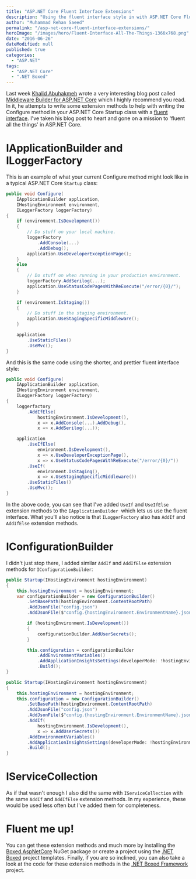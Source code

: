 ```yaml
---
title: "ASP.NET Core Fluent Interface Extensions"
description: "Using the fluent interface style in with ASP.NET Core Fluent Interface Extension methods. Building on top of the work done by Khalid Abuhakmeh."
author: "Muhammad Rehan Saeed"
permalink: "/asp-net-core-fluent-interface-extensions/"
heroImage: "/images/hero/Fluent-Interface-All-The-Things-1366x768.png"
date: "2016-06-26"
dateModified: null
published: true
categories:
  - "ASP.NET"
tags:
  - "ASP.NET Core"
  - ".NET Boxed"
---
```


Last week [Khalid Abuhakmeh](http://khalidabuhakmeh.com) wrote a very interesting blog post called [Middleware Builder for ASP.NET Core](http://www.khalidabuhakmeh.com/middlewarebuilder-for-asp-net-core-1-0-rc2#disqus_thread) which I highly recommend you read. In it, he attempts to write some extension methods to help with writing the Configure method in your ASP.NET Core Startup class with a [fluent interface](https://en.wikipedia.org/wiki/Fluent_interface). I've taken his blog post to heart and gone on a mission to 'fluent all the things' in ASP.NET Core.

# IApplicationBuilder and ILoggerFactory

This is an example of what your current Configure method might look like in a typical ASP.NET Core `Startup` class:

```cs
public void Configure(
    IApplicationBuilder application, 
    IHostingEnvironment environment, 
    ILoggerFactory loggerFactory)
{
    if (environment.IsDevelopment())
    {
        // Do stuff on your local machine.
        loggerFactory
            .AddConsole(...)
            .AddDebug();
        application.UseDeveloperExceptionPage();
    }
    else
    {
        // Do stuff on when running in your production environment.
        loggerFactory.AddSerilog(...);
        application.UseStatusCodePagesWithReExecute("/error/{0}/");
    }

    if (environment.IsStaging())
    {
        // Do stuff in the staging environment.
        application.UseStagingSpecificMiddleware(); 
    }

    application
        .UseStaticFiles()
        .UseMvc();
}
```

And this is the same code using the shorter, and prettier fluent interface style:

```cs
public void Configure(
    IApplicationBuilder application, 
    IHostingEnvironment environment, 
    ILoggerFactory loggerFactory)
{
    loggerfactory
        .AddIfElse(
            hostingEnvironment.IsDevelopment(),
            x => x.AddConsole(...).AddDebug(),
            x => x.AddSerilog(...));

    application
        .UseIfElse(
            environment.IsDevelopment(),
            x => x.UseDeveloperExceptionPage(),
            x => x.UseStatusCodePagesWithReExecute("/error/{0}/"))
        .UseIf(
            environment.IsStaging(),
            x => x.UseStagingSpecificMiddleware())
        .UseStaticFiles()
        .UseMvc();
}
```

In the above code, you can see that I've added `UseIf` and `UseIfElse` extension methods to the `IApplicationBuilder`  which lets us use the fluent interface. What you'll also notice is that `ILoggerFactory` also has `AddIf` and `AddIfElse` extension methods.

# IConfigurationBuilder

I didn't just stop there, I added similar `AddIf` and `AddIfElse` extension methods for `IConfigurationBuilder`:

```cs
public Startup(IHostingEnvironment hostingEnvironment)
{
    this.hostingEnvironment = hostingEnvironment;
    var configurationBuilder = new ConfigurationBuilder()
        .SetBasePath(hostingEnvironment.ContentRootPath)
        .AddJsonFile("config.json")
        .AddJsonFile($"config.{hostingEnvironment.EnvironmentName}.json", optional: true);

        if (hostingEnvironment.IsDevelopment())
        {
            configurationBuilder.AddUserSecrets();
        }

        this.configuration = configurationBuilder
            .AddEnvironmentVariables()
            .AddApplicationInsightsSettings(developerMode: !hostingEnvironment.IsProduction())
            .Build();
}

public Startup(IHostingEnvironment hostingEnvironment)
{
    this.hostingEnvironment = hostingEnvironment;
    this.configuration = new ConfigurationBuilder()
        .SetBasePath(hostingEnvironment.ContentRootPath)
        .AddJsonFile("config.json")
        .AddJsonFile($"config.{hostingEnvironment.EnvironmentName}.json", optional: true)
        .AddIf(
            hostingEnvironment.IsDevelopment(),
            x => x.AddUserSecrets())
        .AddEnvironmentVariables()
        .AddApplicationInsightsSettings(developerMode: !hostingEnvironment.IsProduction())
        .Build();
}
```

# IServiceCollection

As if that wasn't enough I also did the same with `IServiceCollection` with the same `AddIf` and `AddIfElse` extension methods. In my experience, these would be used less often but I've added them for completeness.

# Fluent me up!

You can get these extension methods and much more by installing the [Boxed.AspNetCore](https://www.nuget.org/packages/Boxed.AspNetCore) NuGet package or create a project using the [.NET Boxed](https://github.com/Dotnet-Boxed/Templates) project templates. Finally, if you are so inclined, you can also take a look at the code for these extension methods in the [.NET Boxed Framework](https://github.com/Dotnet-Boxed/Framework) project.
